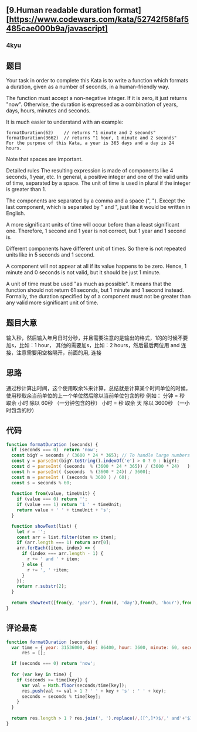 ## [9.Human readable duration format][https://www.codewars.com/kata/52742f58faf5485cae000b9a/javascript]
### 4kyu

## 题目
Your task in order to complete this Kata is to write a function which formats a duration, given as a number of seconds, in a human-friendly way.

The function must accept a non-negative integer. If it is zero, it just returns "now". Otherwise, the duration is expressed as a combination of years, days, hours, minutes and seconds.

It is much easier to understand with an example:
```
formatDuration(62)    // returns "1 minute and 2 seconds"
formatDuration(3662)  // returns "1 hour, 1 minute and 2 seconds"
For the purpose of this Kata, a year is 365 days and a day is 24 hours.
```
Note that spaces are important.

Detailed rules
The resulting expression is made of components like 4 seconds, 1 year, etc. In general, a positive integer and one of the valid units of time, separated by a space. The unit of time is used in plural if the integer is greater than 1.

The components are separated by a comma and a space (", "). Except the last component, which is separated by " and ", just like it would be written in English.

A more significant units of time will occur before than a least significant one. Therefore, 1 second and 1 year is not correct, but 1 year and 1 second is.

Different components have different unit of times. So there is not repeated units like in 5 seconds and 1 second.

A component will not appear at all if its value happens to be zero. Hence, 1 minute and 0 seconds is not valid, but it should be just 1 minute.

A unit of time must be used "as much as possible". It means that the function should not return 61 seconds, but 1 minute and 1 second instead. Formally, the duration specified by of a component must not be greater than any valid more significant unit of time.

## 题目大意
输入秒，然后输入年月日时分秒，并且需要注意的是输出的格式，1的的时候不要加s，比如：1 hour， 其他的需要加s，比如：2 hours，然后最后两位用 and 连接，注意需要用空格隔开，前面的用, 连接

## 思路
通过秒计算出时间，这个使用取余%来计算，总结就是计算某个时间单位的时候，使用秒取余当前单位的上一个单位然后除以当前单位包含的秒 例如：
分钟 =  秒 取余 小时  除以  60秒   （一分钟包含的秒）
小时 =  秒 取余 天    除以  3600秒 （一小时包含的秒）

## 代码
```js
function formatDuration (seconds) { 
  if (seconds === 0)  return 'now';
  const bigY = seconds / (3600 * 24 * 365); // To handle large numbers
  const y = parseInt(bigY.toString().indexOf('e') > 0 ? 0 : bigY);
  const d = parseInt( (seconds  % (3600 * 24 * 365)) / (3600 * 24)   );
  const h = parseInt( (seconds  % (3600 * 24)) / 3600);
  const m = parseInt ( (seconds % 3600 ) / 60);
  const s = seconds % 60;
  
  function from(value, timeUnit) {
    if (value === 0) return '';
    if (value === 1) return '1 ' + timeUnit;
    return value + ' ' + timeUnit + 's';
  }

  function showText(list) {
    let r = '';
    const arr = list.filter(item => item);
    if (arr.length === 1) return arr[0];
    arr.forEach((item, index) => {
      if (index === arr.length - 1) {
        r += ' and ' + item; 
      } else {
        r += ', ' +item;
      }
    });
    return r.substr(2);
  }
  
  return showText([from(y, 'year'), from(d, 'day'),from(h, 'hour'),from(m, 'minute'),from(s, 'second')])
}

```

## 评论最高
```js
function formatDuration (seconds) {
  var time = { year: 31536000, day: 86400, hour: 3600, minute: 60, second: 1 },
      res = [];

  if (seconds === 0) return 'now';
  
  for (var key in time) {
    if (seconds >= time[key]) {
      var val = Math.floor(seconds/time[key]);
      res.push(val += val > 1 ? ' ' + key + 's' : ' ' + key);
      seconds = seconds % time[key];
    }
  }
 
  return res.length > 1 ? res.join(', ').replace(/,([^,]*)$/,' and'+'$1') : res[0]
}
```



